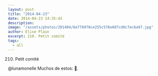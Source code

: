```yaml
---
layout: post
title: "2014-04-23"
date: 2014-04-23 14:35:42
description: 
image: "/assets/photos/201404/6e776978ce255c576e607cd8c7ec6a97.jpg"
author: Elise Plain
excerpt: 210. Petit comité
tags: 
  - all
---
```


210. Petit comité
<p></p>
<p>@lunamonelle Muchos de estos: 💖.</p>